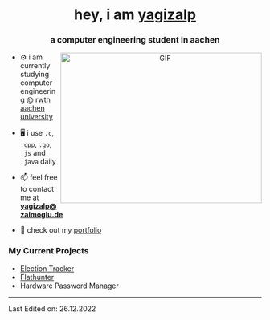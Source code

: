 <h1 align="center">hey, i am <a href="https://yagizalp.dev" target="blank">yagizalp</a></h1>
<h3 align="center">a computer engineering student in aachen</h3>

<a target="_blank" align="center">
  <img align="right" top="500" height="300" width="400" alt="GIF" src="https://media1.giphy.com/media/qgQUggAC3Pfv687qPC/giphy.gif">
</a>

- ⚙️ i am currently studying computer engineering @ <a href="https://rwth-aachen.de" target="blank">rwth aachen university</a>

- 🖥️ i use `.c`, `.cpp`, `.go`, `.js` and `.java` daily

- 📫 feel free to contact me at **yagizalp@zaimoglu.de**

- 📄 check out my <a href="https://yagizalp.dev" target="blank">portfolio</a>



### My Current Projects

- [Election Tracker](https://github.com/yzaimoglu/election-tracker)
- [Flathunter](https://github.com/yzaimoglu/flathunter)
- Hardware Password Manager

---

Last Edited on: 26.12.2022
